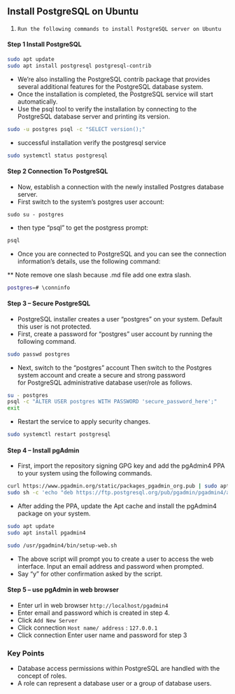 ## Install PostgreSQL on Ubuntu 

1. `Run the following commands to install PostgreSQL server on Ubuntu`  

#### Step 1 Install PostgreSQL
```bash
sudo apt update
sudo apt install postgresql postgresql-contrib
```  
* We’re also installing the PostgreSQL contrib package that provides several additional features for the PostgreSQL database system.   
* Once the installation is completed, the PostgreSQL service will start automatically.     
*  Use the psql tool to verify the installation by connecting to the PostgreSQL database server and printing its version.   
```bash
sudo -u postgres psql -c "SELECT version();"
```  
* successful installation verify the postgresql service  
```bash
sudo systemctl status postgresql 
```

#### Step 2  Connection To PostgreSQL  
* Now, establish a connection with the newly installed Postgres database server.    
*  First switch to the system’s postgres user account:  
```bahs
sudo su - postgres 
``` 
* then type “psql” to get the postgress prompt:  
```bash
psql
```
* Once you are connected to PostgreSQL and you can see the connection information’s details, use the following command:   

** Note remove one slash because .md file add one extra slash.   
```bash
postgres=# \conninfo
```  

####  Step 3 – Secure PostgreSQL     

* PostgreSQL installer creates a user “postgres” on your system. Default this user is not protected.  
* First, create a password for “postgres” user account by running the following command.   
```bash
sudo passwd postgres 
```
* Next, switch to the “postgres” account Then switch to the Postgres system account and create a secure and strong password    
  for PostgreSQL administrative database user/role as follows.  
  
```bash
su - postgres 
psql -c "ALTER USER postgres WITH PASSWORD 'secure_password_here';" 
exit 
```
* Restart the service to apply security changes.
```bash
sudo systemctl restart postgresql 
```
#### Step 4 – Install pgAdmin
* First, import the repository signing GPG key and add the pgAdmin4 PPA to your system using the following commands.  
```bash
curl https://www.pgadmin.org/static/packages_pgadmin_org.pub | sudo apt-key add -
sudo sh -c 'echo "deb https://ftp.postgresql.org/pub/pgadmin/pgadmin4/apt/focal pgadmin4 main" > /etc/apt/sources.list.d/pgadmin4.list' 
``` 

* After adding the PPA, update the Apt cache and install the pgAdmin4 package on your system.  
```bash
sudo apt update
sudo apt install pgadmin4 
```

```bash
sudo /usr/pgadmin4/bin/setup-web.sh
```
* The above script will prompt you to create a user to access the web interface. Input an email address and password when prompted.  
* Say “y” for other confirmation asked by the script.  

#### Step 5 – use pgAdmin in web browser
* Enter url in web browser `http://localhost/pgadmin4`  
* Enter email and password which is created in step 4.  
* Click `Add New Server`  
* Click connection `Host name/ address` : `127.0.0.1`  
* Click connection Enter user name and password for step 3  

### Key Points 
* Database access permissions within PostgreSQL are handled with the concept of roles.   
* A role can represent a database user or a group of database users.  
